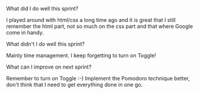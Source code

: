 What did I do well this sprint?

I played around with html/css a long time ago and it is great that I still remember the html part, not so much on the css part and that where Google  come in handy.


 What didn't I do well this sprint?

Mainly time management. I keep forgetting to turn on Toggle!


 What can I improve on next sprint?

Remember to turn on Toggle :-)
Implement the Pomodoro technique better, don't think that I need to get everything done in one go.


